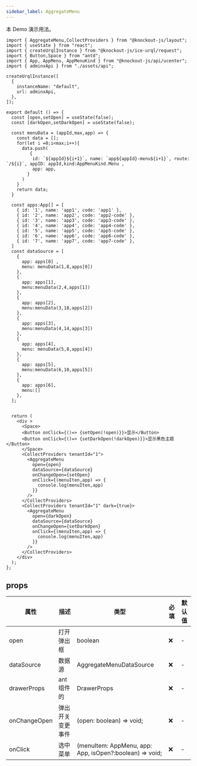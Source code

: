 ```yaml
---
sidebar_label: AggregateMenu
---
```


本 Demo 演示用法。

```tsx preview
import { AggregateMenu,CollectProviders } from "@knockout-js/layout";
import { useState } from "react";
import { createUrqlInstance } from "@knockout-js/ice-urql/request";
import { Button,Space } from "antd";
import { App, AppMenu, AppMenuKind } from "@knockout-js/api/ucenter";
import { adminxApi } from "./assets/api";

createUrqlInstance([
  {
    instanceName: "default",
    url: adminxApi,
  },
]);

export default () => {
  const [open,setOpen] = useState(false);
  const [darkOpen,setDarkOpen] = useState(false);
 
  const menuData = (appId,max,app) => {
    const data = [];
    for(let i =0;i<max;i++){
      data.push(
         { 
          id: `${appId}${i+1}`, name: `app${appId}-menu${i+1}`, route: `/${i}`, appID: appId,kind:AppMenuKind.Menu ,
          app: app,
        }
      )
    }
    return data;
  }

  const apps:App[] = [
    { id: '1', name: 'app1', code: 'app1' },
    { id: '2', name: 'app2', code: 'app2-code' },
    { id: '3', name: 'app3', code: 'app3-code' },
    { id: '4', name: 'app4', code: 'app4-code' },
    { id: '5', name: 'app5', code: 'app5-code' },
    { id: '6', name: 'app6', code: 'app6-code' },
    { id: '7', name: 'app7', code: 'app7-code' },
  ]
  const dataSource = [
    {
      app: apps[0] ,
      menu: menuData(1,8,apps[0])
    },
    {
      app: apps[1],
      menu:menuData(2,4,apps[1])
    },
    {
      app: apps[2],
      menu:menuData(3,18,apps[2])
    },
    {
      app: apps[3],
      menu:menuData(4,14,apps[3])
    },
    {
      app: apps[4],
      menu: menuData(5,8,apps[4])
    },
    {
      app: apps[5],
      menu:menuData(6,10,apps[5])
    },
    {
      app: apps[6],
      menu:[]
    },
  ];


  return (
    <div >
      <Space>
      <Button onClick={()=> {setOpen(!open)}}>显示</Button>
      <Button onClick={()=> {setDarkOpen(!darkOpen)}}>显示黑色主题</Button>
      </Space>
      <CollectProviders tenantId="1">
        <AggregateMenu
          open={open}
          dataSource={dataSource}
          onChangeOpen={setOpen}
          onClick={(menuIten,app) => {
            console.log(menuIten,app)
          }}
        />
      </CollectProviders>
      <CollectProviders tenantId="1" dark={true}>
        <AggregateMenu
          open={darkOpen}
          dataSource={dataSource}
          onChangeOpen={setDarkOpen}
          onClick={(menuIten,app) => {
            console.log(menuIten,app)
          }}
        />
      </CollectProviders>
    </div>
  );
};
```


## props

| 属性         | 描述             | 类型                                                    | 必填 | 默认值 |
| ------------ | ---------------- | ------------------------------------------------------- | ---- | ------ |
| open         | 打开弹出框       | boolean                                                 | ❌    | -      |
| dataSource   | 数据源           | AggregateMenuDataSource                                 | ❌    | -      |
| drawerProps  | ant组件的        | DrawerProps                                             | ❌    | -      |
| onChangeOpen | 弹出开关变更事件 | (open: boolean) => void;                                | ❌    | -      |
| onClick      | 选中菜单         | (menuItem: AppMenu, app: App, isOpen?:boolean) => void; | ❌    | -      |
